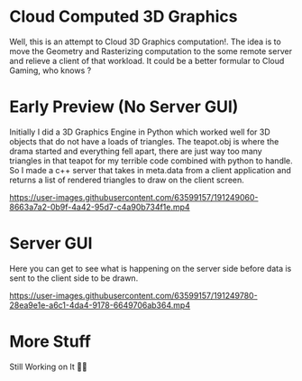 # Cloud Computed 3D Graphics

Well, this is an attempt to Cloud 3D Graphics computation!. The idea is to move the Geometry and Rasterizing computation to the some remote server and relieve a client of that workload. It could be a better formular to Cloud Gaming, who knows ?

# Early Preview (No Server GUI)

Initially I did a 3D Graphics Engine in Python which worked well for 3D objects that do not have a loads of triangles. The teapot.obj is where the drama started and everything fell apart, there are just way too many triangles in that teapot for my terrible code combined with python to handle. So I made a c++ server that takes in meta.data from a client application and returns a list of rendered triangles to draw on the client screen.

https://user-images.githubusercontent.com/63599157/191249060-8663a7a2-0b9f-4a42-95d7-c4a90b734f1e.mp4

# Server GUI

Here you can get to see what is happening on the server side before data is sent to the client side to be drawn.

https://user-images.githubusercontent.com/63599157/191249780-28ea9e1e-a6c1-4da4-9178-6649706ab364.mp4

# More Stuff

Still Working on It 🥴🥴
